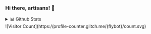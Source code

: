 ### Hi there, artisans! 👋

<!--
**flybot/flybot** is a ✨ _special_ ✨ repository because its `README.md` (this file) appears on your GitHub profile.

Python | PHP | POSTGRESQL | DOCKER | AWS 

- 🔭 I’m currently working on customer service software
- 🌱 I’m currently learning Django & React
-->

<details>
  <summary>📊 Github Stats</summary>
  <p align="center"> <img src="https://github-readme-stats.vercel.app/api?username=flybot&show_icons=true&theme=gotham" alt="Flybot | Stats" />
</details>
![Visitor Count](https://profile-counter.glitch.me/{flybot}/count.svg)
